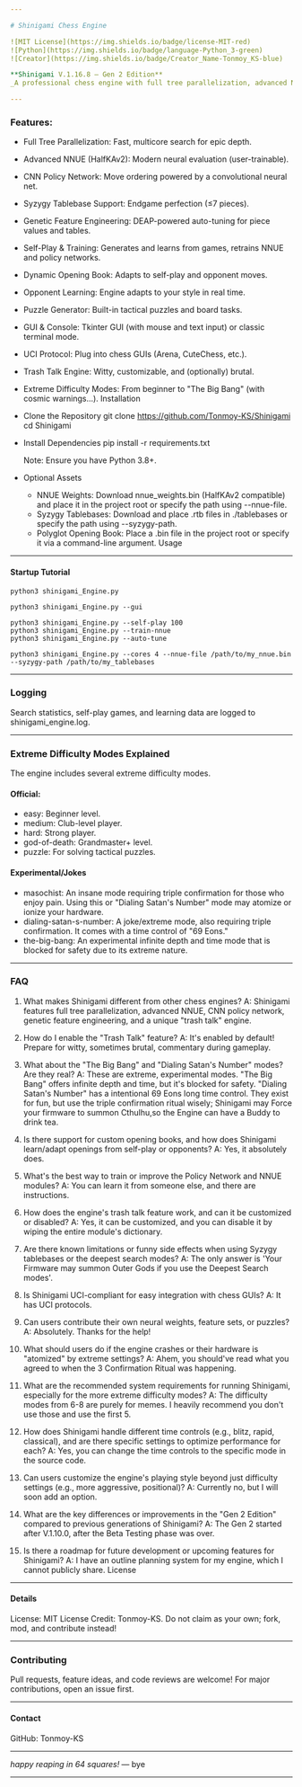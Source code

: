 ```yaml
---

# Shinigami Chess Engine

![MIT License](https://img.shields.io/badge/license-MIT-red)
![Python](https://img.shields.io/badge/language-Python_3-green)
![Creator](https://img.shields.io/badge/Creator_Name-Tonmoy_KS-blue)

**Shinigami V.1.16.8 – Gen 2 Edition**  
_A professional chess engine with full tree parallelization, advanced NNUE evaluation, self-adapting features, and a cosmic sense of humor._

---
```

### Features:

 * Full Tree Parallelization: Fast, multicore search for epic depth.
 * Advanced NNUE (HalfKAv2): Modern neural evaluation (user-trainable).
 * CNN Policy Network: Move ordering powered by a convolutional neural net.
 * Syzygy Tablebase Support: Endgame perfection (≤7 pieces).
 * Genetic Feature Engineering: DEAP-powered auto-tuning for piece values and tables.
 * Self-Play & Training: Generates and learns from games, retrains NNUE and policy networks.
 * Dynamic Opening Book: Adapts to self-play and opponent moves.
 * Opponent Learning: Engine adapts to your style in real time.
 * Puzzle Generator: Built-in tactical puzzles and board tasks.
 * GUI & Console: Tkinter GUI (with mouse and text input) or classic terminal mode.
 * UCI Protocol: Plug into chess GUIs (Arena, CuteChess, etc.).
 * Trash Talk Engine: Witty, customizable, and (optionally) brutal.
 * Extreme Difficulty Modes: From beginner to "The Big Bang" (with cosmic warnings...).
Installation
 * Clone the Repository
   git clone https://github.com/Tonmoy-KS/Shinigami
cd Shinigami

 * Install Dependencies
   pip install -r requirements.txt

   Note: Ensure you have Python 3.8+.
 * Optional Assets
   * NNUE Weights: Download nnue_weights.bin (HalfKAv2 compatible) and place it in the project root or specify the path using --nnue-file.
   * Syzygy Tablebases: Download and place .rtb files in ./tablebases or specify the path using --syzygy-path.
   * Polyglot Opening Book: Place a .bin file in the project root or specify it via a command-line argument.
Usage

---
#### Startup Tutorial

```Console Mode
python3 shinigami_Engine.py
```

```GUI Mode
python3 shinigami_Engine.py --gui
```

```Self-Play & Training
python3 shinigami_Engine.py --self-play 100
python3 shinigami_Engine.py --train-nnue
python3 shinigami_Engine.py --auto-tune
```
```Custom Paths & Cores
python3 shinigami_Engine.py --cores 4 --nnue-file /path/to/my_nnue.bin --syzygy-path /path/to/my_tablebases
```
---

### Logging

Search statistics, self-play games, and learning data are logged to shinigami_engine.log.

---

### Extreme Difficulty Modes Explained

The engine includes several extreme difficulty modes.

#### Official: 
 * easy: Beginner level.
 * medium: Club-level player.
 * hard: Strong player.
 * god-of-death: Grandmaster+ level.
 * puzzle: For solving tactical puzzles.

#### Experimental/Jokes
 * masochist: An insane mode requiring triple confirmation for those who enjoy pain. Using this or "Dialing Satan's Number" mode may atomize or ionize your hardware.
 * dialing-satan-s-number: A joke/extreme mode, also requiring triple confirmation. It comes with a time control of "69 Eons."
 * the-big-bang: An experimental infinite depth and time mode that is blocked for safety due to its extreme nature.

---

### FAQ

1. What makes Shinigami different from other chess engines?
A: Shinigami features full tree parallelization, advanced NNUE, CNN policy network, genetic feature engineering, and a unique "trash talk" engine.

2. How do I enable the "Trash Talk" feature?
A: It's enabled by default! Prepare for witty, sometimes brutal, commentary during gameplay.

3. What about the "The Big Bang" and "Dialing Satan's Number" modes? Are they real?
A: These are extreme, experimental modes. "The Big Bang" offers infinite depth and time, but it's blocked for safety. "Dialing Satan's Number" has a intentional 69 Eons long time control. They exist for fun, but use the triple confirmation ritual wisely; Shinigami may Force your firmware to summon Cthulhu,so the Engine can have a Buddy to drink tea.

4. Is there support for custom opening books, and how does Shinigami learn/adapt openings from self-play or opponents?
A: Yes, it absolutely does.

5. What's the best way to train or improve the Policy Network and NNUE modules?
A: You can learn it from someone else, and there are instructions.

6. How does the engine's trash talk feature work, and can it be customized or disabled?
A: Yes, it can be customized, and you can disable it by wiping the entire module's dictionary.

7. Are there known limitations or funny side effects when using Syzygy tablebases or the deepest search modes?
A: The only answer is 'Your Firmware may summon Outer Gods if you use the Deepest Search modes'.

8. Is Shinigami UCI-compliant for easy integration with chess GUIs?
A: It has UCI protocols.

9. Can users contribute their own neural weights, feature sets, or puzzles?
A: Absolutely. Thanks for the help!

10. What should users do if the engine crashes or their hardware is "atomized" by extreme settings?
A: Ahem, you should've read what you agreed to when the 3 Confirmation Ritual was happening.

11. What are the recommended system requirements for running Shinigami, especially for the more extreme difficulty modes?
A: The difficulty modes from 6-8 are purely for memes. I heavily recommend you don't use those and use the first 5.

12. How does Shinigami handle different time controls (e.g., blitz, rapid, classical), and are there specific settings to optimize performance for each?
A: Yes, you can change the time controls to the specific mode in the source code.

13. Can users customize the engine's playing style beyond just difficulty settings (e.g., more aggressive, positional)?
A: Currently no, but I will soon add an option.

14. What are the key differences or improvements in the "Gen 2 Edition" compared to previous generations of Shinigami?
A: The Gen 2 started after V.1.10.0, after the Beta Testing phase was over.

15. Is there a roadmap for future development or upcoming features for Shinigami?
A: I have an outline planning system for my engine, which I cannot publicly share.
License

---
#### Details
License: MIT License
Credit: Tonmoy-KS.
Do not claim as your own; fork, mod, and contribute instead!

---

### Contributing
Pull requests, feature ideas, and code reviews are welcome! For major contributions, open an issue first.

---

#### Contact
GitHub: Tonmoy-KS

---

*happy reaping in 64 squares!* — bye

---



